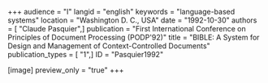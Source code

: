 +++
audience = "I"
langid = "english"
keywords = "language-based systems"
location = "Washington D. C., USA"
date = "1992-10-30"
authors = [ "Claude Pasquier",]
publication = "First International Conference on Principles of Document Processing (PODP'92)"
title = "BIBLE: A System for Design and Management of Context-Controlled Documents"
publication_types = [ "1",]
ID = "Pasquier1992"

[image]
preview_only = "true"
+++
